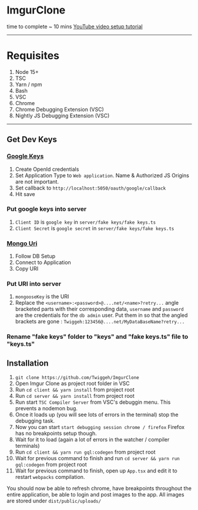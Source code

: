 # ImgurClone

time to complete ~ 10 mins [YouTube video setup tutorial](https://youtu.be/holCaigc20c)

---------

# Requisites 
1. Node 15+
2. TSC
3. Yarn / npm
4. Bash
5. VSC
6. Chrome
7. Chrome Debugging Extension (VSC)
8. Nightly JS Debugging Extension (VSC)

----------

## Get Dev Keys
### [Google Keys](https://console.developers.google.com/apis/credentials)
1. Create OpenId credentials
2. Set Application Type to `Web application`. Name & Authorized JS Origins are not important. 
3. Set callback to `http://localhost:5050/oauth/google/callback`
4. Hit save 

### Put google keys into server
1. `Client ID` is `google key` in `server/fake keys/fake keys.ts`
2. `Client Secret` is `google secret` in `server/fake keys/fake keys.ts`

### [Mongo Uri](https://account.mongodb.com/account/login)
1. Follow DB Setup
2. Connect to Application
3. Copy URI

### Put URI into server
1. `mongooseKey` is the URI
2. Replace the `<username>:<password>@....net/<name>?retry...` angle bracketed parts with their corresponding data,
 `username` and `password` are the credentials for the `db admin` user. Put them in so that the angled brackets are gone :
`Twiggeh:123456@....net/MyDataBaseName?retry...`

### Rename "fake keys" folder to "keys" and "fake keys.ts" file to "keys.ts"

## Installation
1. `git clone https://github.com/Twiggeh/ImgurClone`
2. Open Imgur Clone as project root folder in VSC
3. Run `cd client && yarn install` from project root
4. Run `cd server && yarn install` from project root
5. Run start `TSC Compiler Server` from VSC's debuggin menu. This prevents a nodemon bug.
6. Once it loads up (you will see lots of errors in the terminal) stop the debugging task.
7. Now you can start `start debugging session chrome / firefox` Firefox has no breakpoints setup though.
8. Wait for it to load (again a lot of errors in the watcher / compiler terminals)
9. Run `cd client && yarn run gql:codegen` from project root
10. Wait for previous command to finish and run `cd server && yarn run gql:codegen` from project root
11. Wait for previous command to finish, open up `App.tsx` and edit it to restart `webpacks` compilation.

You should now be able to refresh chrome, have breakpoints throughout the entire application, be able to login and post images to the app. All images are stored under `dist/public/uploads/`
